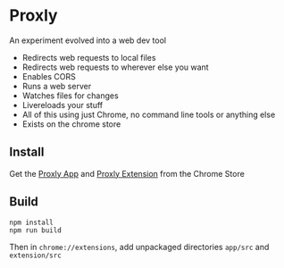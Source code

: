 Proxly
======

An experiment evolved into a web dev tool

* Redirects web requests to local files
* Redirects web requests to wherever else you want
* Enables CORS
* Runs a web server
* Watches files for changes
* Livereloads your stuff
* All of this using just Chrome, no command line tools or anything else
* Exists on the chrome store

Install
-----
Get the [Proxly App][1] and [Proxly Extension][2] from the Chrome Store

Build
-----
```
npm install
npm run build
```

Then in  `chrome://extensions`, add unpackaged directories `app/src` and `extension/src` 

[1]: https://chrome.google.com/webstore/detail/proxly/denefdoofnkgjmpbfpknihpgdhahpblh
[2]: https://chrome.google.com/webstore/detail/proxly-extension/ijcjmpejonmimoofbcpaliejhikaeomh
